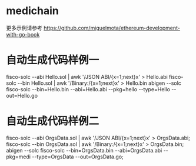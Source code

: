 # medichain
更多示例请参考
https://github.com/miguelmota/ethereum-development-with-go-book

# 自动生成代码样例一
fisco-solc --abi Hello.sol | awk '/JSON ABI/{x=1;next}x' > Hello.abi
fisco-solc --bin Hello.sol | awk '/Binary:/{x=1;next}x' > Hello.bin
abigen --solc fisco-solc --bin=Hello.bin --abi=Hello.abi --pkg=hello --type=Hello --out=Hello.go
# 自动生成代码样例二
fisco-solc --abi OrgsData.sol | awk '/JSON ABI/{x=1;next}x' > OrgsData.abi;
fisco-solc --bin OrgsData.sol | awk '/Binary:/{x=1;next}x' > OrgsData.bin;
abigen --solc fisco-solc --bin=OrgsData.bin --abi=OrgsData.abi --pkg=medi --type=OrgsData --out=OrgsData.go;